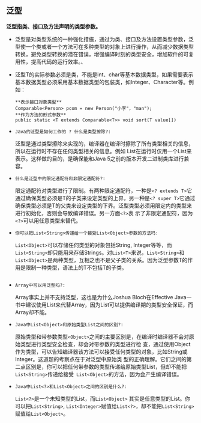 ## 泛型

**泛型指类、接口及方法声明的类型参数。**

- 泛型是对类型系统的一种强化措施，通过为类、接口及方法设置类型参数，泛型使一个类或者一个方法可在多种类型的对象上进行操作，从而减少数据类型转换，避免类型转换的潜在错误，增强编译时刻的类型安全，增加软件的可复用性，提高代码的运行效率。、

- 泛型T的实际参数必须是类，不能是int、char等基本数据类型，如果需要表示基本数据类型必须采用基本数据类型的包装类，如Integer、Character等。例如：
  
  ```
  **表示接口对象类型**
  Comparable<Person> pcom = new Person("小李"，"man");
  **作为方法的形式参数**
  public static <T extends Comparable<T>> void sort(T value[])
  ```

- `Java的泛型是如何工作的 ? 什么是类型擦除?:` 
  
  泛型是通过类型擦除来实现的，编译器在编译时擦除了所有类型相关的信息，所以在运行时不存在任何类型相关的信息。例如 List<String>在运行时仅用一个List来表示。这样做的目的，是确保能和Java 5之前的版本开发二进制类库进行兼容。

- `什么是泛型中的限定通配符和非限定通配符?:`
  
  限定通配符对类型进行了限制。有两种限定通配符，一种是```<? extends T>```它通过确保类型必须是T的子类来设定类型的上界，另一种是```<? super T>```它通过确保类型必须是T的父类来设定类型的下界。泛型类型必须用限定内的类型来进行初始化，否则会导致编译错误。另一方面```<?>```表 示了非限定通配符，因为```<?>```可以用任意类型来替代。

- `你可以把List<String>传递给一个接受List<Object>参数的方法吗:`
  
  ```List<Object>```可以存储任何类型的对象包括String, Integer等等，而```List<String>```却只能用来存储Strings。对```List<T>```来说，```List<String>```和```List<Object>```是两种类型，互相之也不是父子类的关系。因为泛型参数T的作用是限制一种类型，语法上的T不包括T的子类。
  
  ```

- `Array中可以用泛型吗?:`
  
  Array事实上并不支持泛型，这也是为什么Joshua Bloch在Effective Java一书中建议使用List来代替Array，因为List可以提供编译期的类型安全保证，而Array却不能。

- `Java中List<Object>和原始类型List之间的区别?:`
  
  原始类型和带参数类型```<Object>```之间的主要区别是，在编译时编译器不会对原始类型进行类型安全检查，却会对带参数的类型进行检 查，通过使用Object作为类型，可以告知编译器该方法可以接受任何类型的对象，比如String或Integer。这道题的考察点在于对泛型中原始类 型的正确理解。它们之间的第二点区别是，你可以把任何带参数的类型传递给原始类型List，但却不能把```List<String>```传递给接受``` List<Object>```的方法，因为会产生编译错误。

- `Java中List<?>和List<Object>之间的区别是什么?:`
  
  ```List<?>```是一个未知类型的List，而```List<Object>``` 其实是任意类型的List。你可以把```List<String>```, ```List<Integer>```赋值给```List<?>```，却不能把```List<String>```赋值给```List<Object>```。
  
  ```
  
  

